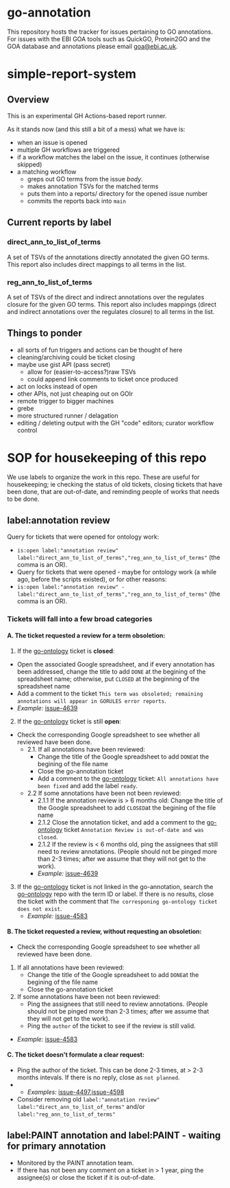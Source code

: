 # go-annotation

This repository hosts the tracker for issues pertaining to GO annotations. For issues with the EBI GOA tools such as QuickGO, Protein2GO and the GOA database and annotations please email goa@ebi.ac.uk.

# simple-report-system

## Overview

This is an experimental GH Actions-based report runner.

As it stands now (and this still a bit of a mess) what we have is:

* when an issue is opened
* multiple GH workflows are triggered
* if a workflow matches the label on the issue, it continues (otherwise skipped)
* a matching workflow
  * greps out GO terms from the issue _body_.
  * makes annotation TSVs for the matched terms
  * puts them into a reports/ directory for the opened issue number
  * commits the reports back into `main`

## Current reports by label

### direct\_ann\_to\_list\_of\_terms

A set of TSVs of the annotations directly annotated the given GO terms. This report also includes direct mappings to all terms in the list.

### reg\_ann\_to\_list\_of\_terms

A set of TSVs of the direct and indirect annotations over the regulates
closure for the given GO terms. This report also includes mappings (direct and indirect annotations over the regulates
closure) to all terms in the list. 

## Things to ponder

- all sorts of fun triggers and actions can be thought of here
- cleaning/archiving could be ticket closing
- maybe use gist API (pass secret)
  - allow for (easier-to-access?)raw TSVs
  - could append link comments to ticket once produced
- act on locks instead of open
- other APIs, not just cheaping out on GOlr
- remote trigger to bigger machines
- grebe
- more structured runner / delagation
- editing / deleting output with the GH "code" editors; curator workflow control


# SOP for housekeeping of this repo
We use labels to organize the work in this repo. These are useful for housekeeping; ie checking the status of old tickets, closing tickets that have been done, that are out-of-date, and reminding people of works that needs to be done. 

## label:annotation review
Query for tickets that were opened for ontology work: 
* `is:open label:"annotation review" label:"direct_ann_to_list_of_terms","reg_ann_to_list_of_terms"` (the comma is an OR).
* Query for tickets that were opened - maybe for ontology work (a while ago, before the scripts existed), or for other reasons: 
* `is:open label:"annotation review" -label:"direct_ann_to_list_of_terms","reg_ann_to_list_of_terms"` (the comma is an OR).
### Tickets will fall into a few broad categories
#### A. The ticket requested a review for a term obsoletion:
 1. If the [go-ontology](https://github.com/geneontology/go-ontology/issues) ticket is **closed**:
   * Open the associated Google spreadsheet, and if every annotation has been addressed, change the title to add `DONE` at the begining of the spreadsheet name; otherwise, put `CLOSED` at the beginning of the spreadsheet name
   * Add a comment to the ticket `This term was obsoleted; remaining annotations will appear in GORULES error reports`.
   *  _Example:_ [issue-4639](https://github.com/geneontology/go-annotation/issues/4639)
 2. If the [go-ontology](https://github.com/geneontology/go-ontology/issues) ticket is still **open**:
   * Check the corresponding Google spreadsheet to see whether all reviewed have been done.
     * 2.1. If all annotations have been reviewed:
       * Change the title of the Google spreadsheet to add `DONE`at the begining of the file name
       * Close the go-annotation ticket
       * Add a comment to the [go-ontology](https://github.com/geneontology/go-ontology/issues) ticket: `All annotations have been fixed` and add the label `ready`.
     * 2.2 If some annotations have been not been reviewed:
       * 2.1.1 If the annotation review is > 6 months old: Change the title of the Google spreadsheet to add `CLOSED`at the begining of the file name  
       * 2.1.2 Close the annotation ticket, and add a comment to the [go-ontology](https://github.com/geneontology/go-ontology/issues) ticket `Annotation Review is out-of-date and was closed`.
       * 2.1.2 If the review is < 6 months old, ping the assignees that still need to review annotations. (People should not be pinged more than 2-3 times; after we assume that they will not get to the work).
       * _Example:_ [issue-4639](https://github.com/geneontology/go-annotation/issues/4639)
  3. If the [go-ontology](https://github.com/geneontology/go-ontology/issues) ticket is not linked in the go-annotation, search the [go-ontology](https://github.com/geneontology/go-ontology/issues) repo with the term ID or label. If there is no results, close the ticket with the comment that `The corresponing go-ontology ticket does not exist`.
     * _Example:_ [issue-4583](https://github.com/geneontology/go-annotation/issues/4583)
#### B. The ticket requested a review, without requesting an obsoletion:
* Check the corresponding Google spreadsheet to see whether all reviewed have been done.
 1. If all annotations have been reviewed:
    * Change the title of the Google spreadsheet to add `DONE`at the begining of the file name
    * Close the go-annotation ticket
 2. If some annotations have been not been reviewed:
     * Ping the assignees that still need to review annotations. (People should not be pinged more than 2-3 times; after we assume that they will not get to the work).
     * Ping the `author` of the ticket to see if the review is still valid.
  * _Example:_ [issue-4583](https://github.com/geneontology/go-annotation/issues/4583)
#### C. The ticket doesn't formulate a clear request: 
  * Ping the author of the ticket. This can be done 2-3 times, at > 2-3 months intevals. If there is no reply, close as `not planned`.
  * * _Examples:_ [issue-4497](https://github.com/geneontology/go-annotation/issues/4497),[issue-4598](https://github.com/geneontology/go-annotation/issues/4598)
  * Consider removing old `label:"annotation review"` `label:"direct_ann_to_list_of_terms"` and/or `label:"reg_ann_to_list_of_terms"`
## label:PAINT annotation and label:PAINT - waiting for primary annotation 
* Monitored by the PAINT annotation team.
* If there has not been any comment on a ticket in > 1 year, ping the assignee(s) or close the ticket if it is out-of-date.
